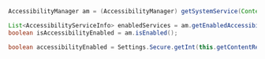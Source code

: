 

```java
AccessibilityManager am = (AccessibilityManager) getSystemService(Context.ACCESSIBILITY_SERVICE);

List<AccessibilityServiceInfo> enabledServices = am.getEnabledAccessibilityServiceList(AccessibilityServiceInfo.FEEDBACK_SPOKEN);
boolean isAccessibilityEnabled = am.isEnabled();
 ```
 
```java
boolean accessibilityEnabled = Settings.Secure.getInt(this.getContentResolver(), Settings.Secure.ACCESSIBILITY_ENABLED) == 1
```
<!--stackedit_data:
eyJoaXN0b3J5IjpbMTY1MjQyMzY3OV19
-->